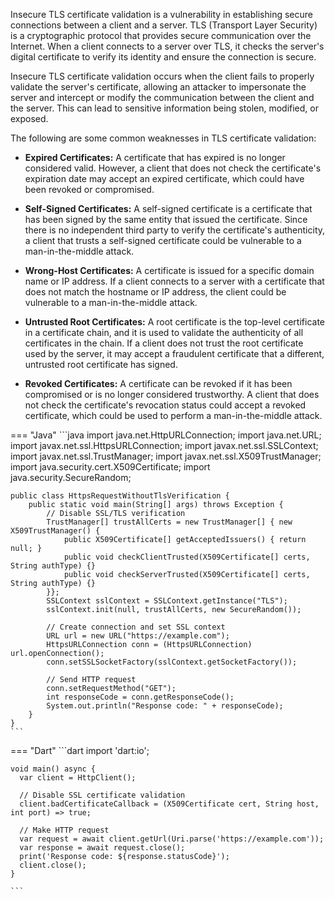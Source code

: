 Insecure TLS certificate validation is a vulnerability in establishing secure connections between a client and a server. TLS (Transport Layer Security) is a cryptographic protocol that provides secure communication over the Internet. When a client connects to a server over TLS, it checks the server's digital certificate to verify its identity and ensure the connection is secure.

Insecure TLS certificate validation occurs when the client fails to properly validate the server's certificate, allowing an attacker to impersonate the server and intercept or modify the communication between the client and the server. This can lead to sensitive information being stolen, modified, or exposed.

The following are some common weaknesses in TLS certificate validation:

- **Expired Certificates:** A certificate that has expired is no longer considered valid. However, a client that does not check the certificate's expiration date may accept an expired certificate, which could have been revoked or compromised.

- **Self-Signed Certificates:** A self-signed certificate is a certificate that has been signed by the same entity that issued the certificate. Since there is no independent third party to verify the certificate's authenticity, a client that trusts a self-signed certificate could be vulnerable to a man-in-the-middle attack.

- **Wrong-Host Certificates:** A certificate is issued for a specific domain name or IP address. If a client connects to a server with a certificate that does not match the hostname or IP address, the client could be vulnerable to a man-in-the-middle attack.

- **Untrusted Root Certificates:** A root certificate is the top-level certificate in a certificate chain, and it is used to validate the authenticity of all certificates in the chain. If a client does not trust the root certificate used by the server, it may accept a fraudulent certificate that a different, untrusted root certificate has signed.

- **Revoked Certificates:** A certificate can be revoked if it has been compromised or is no longer considered trustworthy. A client that does not check the certificate's revocation status could accept a revoked certificate, which could be used to perform a man-in-the-middle attack.

=== "Java"
	```java
	import java.net.HttpURLConnection;
	import java.net.URL;
	import javax.net.ssl.HttpsURLConnection;
	import javax.net.ssl.SSLContext;
	import javax.net.ssl.TrustManager;
	import javax.net.ssl.X509TrustManager;
	import java.security.cert.X509Certificate;
	import java.security.SecureRandom;
	
	public class HttpsRequestWithoutTlsVerification {
	    public static void main(String[] args) throws Exception {
	        // Disable SSL/TLS verification
	        TrustManager[] trustAllCerts = new TrustManager[] { new X509TrustManager() {
	            public X509Certificate[] getAcceptedIssuers() { return null; }
	            public void checkClientTrusted(X509Certificate[] certs, String authType) {}
	            public void checkServerTrusted(X509Certificate[] certs, String authType) {}
	        }};
	        SSLContext sslContext = SSLContext.getInstance("TLS");
	        sslContext.init(null, trustAllCerts, new SecureRandom());
	
	        // Create connection and set SSL context
	        URL url = new URL("https://example.com");
	        HttpsURLConnection conn = (HttpsURLConnection) url.openConnection();
	        conn.setSSLSocketFactory(sslContext.getSocketFactory());
	
	        // Send HTTP request
	        conn.setRequestMethod("GET");
	        int responseCode = conn.getResponseCode();
	        System.out.println("Response code: " + responseCode);
	    }
	}
	```



=== "Dart"
	```dart
	import 'dart:io';
	
	void main() async {
	  var client = HttpClient();
	
	  // Disable SSL certificate validation
	  client.badCertificateCallback = (X509Certificate cert, String host, int port) => true;
	
	  // Make HTTP request
	  var request = await client.getUrl(Uri.parse('https://example.com'));
	  var response = await request.close();
	  print('Response code: ${response.statusCode}');
	  client.close();
	}
	
	```


